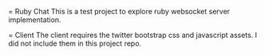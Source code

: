 = Ruby Chat
This is a test project to explore ruby websocket server implementation.

= Client
The client requires the twitter bootstrap css and javascript assets. I did not include them in this project repo.